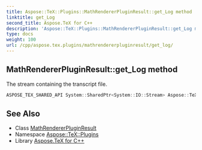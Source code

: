 ```yaml
---
title: Aspose::TeX::Plugins::MathRendererPluginResult::get_Log method
linktitle: get_Log
second_title: Aspose.TeX for C++
description: 'Aspose::TeX::Plugins::MathRendererPluginResult::get_Log method. The stream containing the transcript file in C++.'
type: docs
weight: 100
url: /cpp/aspose.tex.plugins/mathrendererpluginresult/get_log/
---
```

## MathRendererPluginResult::get_Log method


The stream containing the transcript file.

```cpp
ASPOSE_TEX_SHARED_API System::SharedPtr<System::IO::Stream> Aspose::TeX::Plugins::MathRendererPluginResult::get_Log() const
```

## See Also

* Class [MathRendererPluginResult](../)
* Namespace [Aspose::TeX::Plugins](../../)
* Library [Aspose.TeX for C++](../../../)
